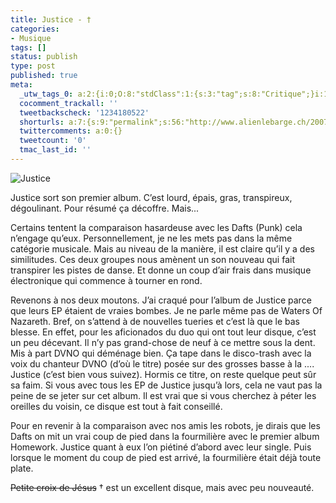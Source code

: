 ```yaml
---
title: Justice - †
categories:
- Musique
tags: []
status: publish
type: post
published: true
meta:
  _utw_tags_0: a:2:{i:0;O:8:"stdClass":1:{s:3:"tag";s:8:"Critique";}i:1;O:8:"stdClass":1:{s:3:"tag";s:7:"Musique";}}
  cocomment_trackall: ''
  tweetbackscheck: '1234180522'
  shorturls: a:7:{s:9:"permalink";s:56:"http://www.alienlebarge.ch/2007/06/20/justice-%e2%80%a0/";s:7:"tinyurl";s:25:"http://tinyurl.com/c6bw3k";s:4:"isgd";s:17:"http://is.gd/iNRK";s:5:"bitly";s:19:"http://bit.ly/16qLb";s:5:"snipr";s:22:"http://snipr.com/bibpp";s:5:"snurl";s:22:"http://snurl.com/bibpp";s:7:"snipurl";s:24:"http://snipurl.com/bibpp";}
  twittercomments: a:0:{}
  tweetcount: '0'
  tmac_last_id: ''
---
```

 <img src="https://dlgjp9x71cipk.cloudfront.net/2007/06/justice.png" alt="Justice" />

Justice sort son premier album. C’est lourd, épais, gras, transpireux, dégoulinant. Pour résumé ça décoffre. Mais...

<!--more-->

Certains tentent la comparaison hasardeuse avec les Dafts (Punk) cela n’engage qu’eux. Personnellement, je ne les mets pas dans la même catégorie musicale. Mais au niveau de la manière, il est claire qu’il y a des similitudes. Ces deux groupes nous amènent un son nouveau qui fait transpirer les pistes de danse. Et donne un coup d’air frais dans musique électronique qui commence à tourner en rond.

Revenons à nos deux moutons.
J’ai craqué pour l’album de Justice parce que leurs EP étaient de vraies bombes. Je ne parle même pas de Waters Of Nazareth. Bref, on s’attend à de nouvelles tueries et c’est là que le bas blesse. En effet, pour les aficionados du duo qui ont tout leur disque, c’est un peu décevant. Il n’y pas grand-chose de neuf à ce mettre sous la dent. Mis à part DVNO qui déménage bien. Ça tape dans le disco-trash avec la voix du chanteur DVNO (d’où le titre) posée sur des grosses basse à la .... Justice (c’est bien vous suivez). Hormis ce titre, on reste quelque peut sûr sa faim.
Si vous avec tous les EP de Justice jusqu’à lors, cela ne vaut pas la peine de se jeter sur cet album. Il est vrai que si vous cherchez à péter les oreilles du voisin, ce disque est tout à fait conseillé.

Pour en revenir à la comparaison avec nos amis les robots, je dirais que les Dafts on mit un vrai coup de pied dans la fourmilière avec le premier album Homework. Justice quant à eux l’on piétiné d’abord avec leur single. Puis lorsque le moment du coup de pied est arrivé, la fourmilière était déjà toute plate.

<strike>Petite croix de Jésus</strike> † est un excellent disque, mais avec peu nouveauté.
